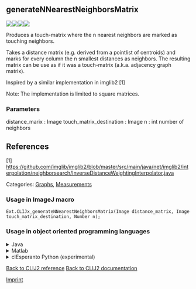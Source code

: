 ## generateNNearestNeighborsMatrix
<img src="images/mini_empty_logo.png"/><img src="images/mini_empty_logo.png"/><img src="images/mini_clijx_logo.png"/><img src="images/mini_cle_logo.png"/>

Produces a touch-matrix where the n nearest neighbors are marked as touching neighbors. 

Takes a distance matrix (e.g. derived from a pointlist of centroids) and marks for every column the n smallest
distances as neighbors. The resulting matrix can be use as if it was a touch-matrix (a.k.a. adjacency graph matrix). 

Inspired by a similar implementation in imglib2 [1]

Note: The implementation is limited to square matrices.

### Parameters

distance_marix : Image
touch_matrix_destination : Image
n : int
   number of neighbors
   
References
----------
[1] https://github.com/imglib/imglib2/blob/master/src/main/java/net/imglib2/interpolation/neighborsearch/InverseDistanceWeightingInterpolator.java


Categories: [Graphs](https://clij.github.io/clij2-docs/reference__graph), [Measurements](https://clij.github.io/clij2-docs/reference__measurement)

### Usage in ImageJ macro
```
Ext.CLIJx_generateNNearestNeighborsMatrix(Image distance_matrix, Image touch_matrix_destination, Number n);
```


### Usage in object oriented programming languages



<details>

<summary>
Java
</summary>
<pre class="highlight">// init CLIJ and GPU
import net.haesleinhuepf.clijx.CLIJx;
import net.haesleinhuepf.clij.clearcl.ClearCLBuffer;
CLIJx clijx = CLIJx.getInstance();

// get input parameters
ClearCLBuffer distance_matrix = clijx.push(distance_matrixImagePlus);
touch_matrix_destination = clijx.create(distance_matrix);
int n = 10;
</pre>

<pre class="highlight">
// Execute operation on GPU
clijx.generateNNearestNeighborsMatrix(distance_matrix, touch_matrix_destination, n);
</pre>

<pre class="highlight">
// show result
touch_matrix_destinationImagePlus = clijx.pull(touch_matrix_destination);
touch_matrix_destinationImagePlus.show();

// cleanup memory on GPU
clijx.release(distance_matrix);
clijx.release(touch_matrix_destination);
</pre>

</details>



<details>

<summary>
Matlab
</summary>
<pre class="highlight">% init CLIJ and GPU
clijx = init_clatlabx();

% get input parameters
distance_matrix = clijx.pushMat(distance_matrix_matrix);
touch_matrix_destination = clijx.create(distance_matrix);
n = 10;
</pre>

<pre class="highlight">
% Execute operation on GPU
clijx.generateNNearestNeighborsMatrix(distance_matrix, touch_matrix_destination, n);
</pre>

<pre class="highlight">
% show result
touch_matrix_destination = clijx.pullMat(touch_matrix_destination)

% cleanup memory on GPU
clijx.release(distance_matrix);
clijx.release(touch_matrix_destination);
</pre>

</details>



<details>

<summary>
clEsperanto Python (experimental)
</summary>
<pre class="highlight">import pyclesperanto_prototype as cle

cle.generate_n_nearest_neighbors_matrix(distance_matrix, touch_matrix_destination, n)

</pre>



</details>



[Back to CLIJ2 reference](https://clij.github.io/clij2-docs/reference)
[Back to CLIJ2 documentation](https://clij.github.io/clij2-docs)

[Imprint](https://clij.github.io/imprint)
